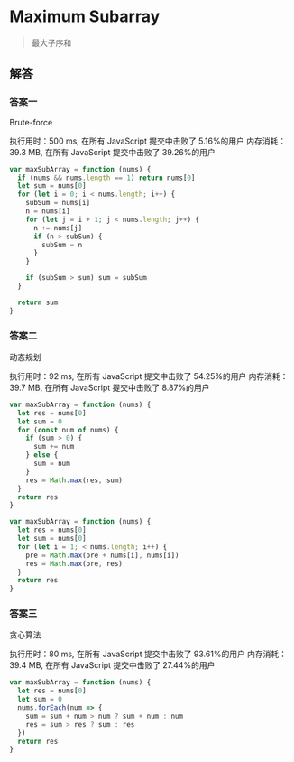 # Maximum Subarray

> 最大子序和

## 解答

### 答案一

Brute-force

执行用时：500 ms, 在所有 JavaScript 提交中击败了 5.16%的用户
内存消耗：39.3 MB, 在所有 JavaScript 提交中击败了 39.26%的用户

```js
var maxSubArray = function (nums) {
  if (nums && nums.length == 1) return nums[0]
  let sum = nums[0]
  for (let i = 0; i < nums.length; i++) {
    subSum = nums[i]
    n = nums[i]
    for (let j = i + 1; j < nums.length; j++) {
      n += nums[j]
      if (n > subSum) {
        subSum = n
      }
    }

    if (subSum > sum) sum = subSum
  }

  return sum
}
```

### 答案二

动态规划

执行用时：92 ms, 在所有 JavaScript 提交中击败了 54.25%的用户
内存消耗：39.7 MB, 在所有 JavaScript 提交中击败了 8.87%的用户

```js
var maxSubArray = function (nums) {
  let res = nums[0]
  let sum = 0
  for (const num of nums) {
    if (sum > 0) {
      sum += num
    } else {
      sum = num
    }
    res = Math.max(res, sum)
  }
  return res
}

var maxSubArray = function (nums) {
  let res = nums[0]
  let sum = nums[0]
  for (let i = 1; < nums.length; i++) {
    pre = Math.max(pre + nums[i], nums[i])
    res = Math.max(pre, res)
  }
  return res
}
```

### 答案三

贪心算法

执行用时：80 ms, 在所有 JavaScript 提交中击败了 93.61%的用户
内存消耗：39.4 MB, 在所有 JavaScript 提交中击败了 27.44%的用户

```js
var maxSubArray = function (nums) {
  let res = nums[0]
  let sum = 0
  nums.forEach(num => {
    sum = sum + num > num ? sum + num : num
    res = sum > res ? sum : res
  })
  return res
}
```
